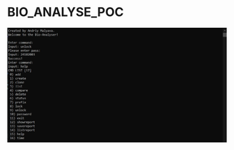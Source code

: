 # BIO_ANALYSE_POC
![pic](https://raw.githubusercontent.com/0x99E/BIO_ANALYSE_POC/master/example.jpg)
